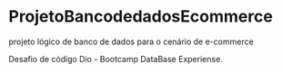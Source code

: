 # ProjetoBancodedadosEcommerce
projeto lógico de banco de dados para o cenário de e-commerce


Desafio de código Dio - Bootcamp DataBase Experiense.
